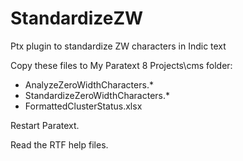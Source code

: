 # StandardizeZW
Ptx plugin to standardize ZW characters in Indic text

Copy these files to My Paratext 8 Projects\cms folder:
-	AnalyzeZeroWidthCharacters.*
-	StandardizeZeroWidthCharacters.*
-	FormattedClusterStatus.xlsx

Restart Paratext.

Read the RTF help files.
